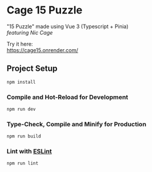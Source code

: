 # Cage 15 Puzzle

"15 Puzzle" made using Vue 3 (Typescript + Pinia)\
_featuring Nic Cage_

Try it here:\
https://cage15.onrender.com/

## Project Setup

```sh
npm install
```

### Compile and Hot-Reload for Development

```sh
npm run dev
```

### Type-Check, Compile and Minify for Production

```sh
npm run build
```

### Lint with [ESLint](https://eslint.org/)

```sh
npm run lint
```
